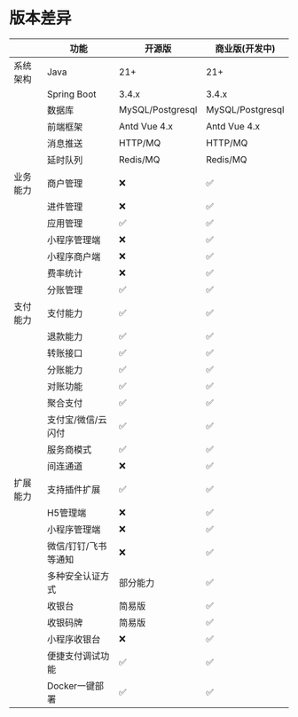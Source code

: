 # 版本差异

|      | 功能          | 开源版              | 商业版(开发中)         |
|------|-------------|------------------|------------------|
| 系统架构 | Java        | 21+              | 21+              |
|      | Spring Boot | 3.4.x            | 3.4.x            |
|      | 数据库         | MySQL/Postgresql | MySQL/Postgresql |
|      | 前端框架        | Antd Vue 4.x     | Antd Vue 4.x     |
|      | 消息推送        | HTTP/MQ          | HTTP/MQ          |
|      | 延时队列        | Redis/MQ         | Redis/MQ         |
| 业务能力 | 商户管理        | ❌                | ✅                |
|      | 进件管理        | ❌                | ✅                |
|      | 应用管理        | ✅                | ✅                |
|      | 小程序管理端      | ❌                | ✅                |
|      | 小程序商户端      | ❌                | ✅                |
|      | 费率统计        | ❌                | ✅                |
|      | 分账管理        | ✅                | ✅                |
| 支付能力 | 支付能力        | ✅                | ✅                |
|      | 退款能力        | ✅                | ✅                |
|      | 转账接口        | ✅                | ✅                |
|      | 分账能力        | ✅                | ✅                |
|      | 对账功能        | ✅                | ✅                |
|      | 聚合支付        | ✅                | ✅                |
|      | 支付宝/微信/云闪付  | ✅                | ✅                |
|      | 服务商模式       | ✅                | ✅                |
|      | 间连通道        | ❌                | ✅                |
| 扩展能力 | 支持插件扩展      | ✅                | ✅                |
|      | H5管理端       | ❌                | ✅                |
|      | 小程序管理端      | ❌                | ✅                |
|      | 微信/钉钉/飞书等通知 | ❌                | ✅                |
|      | 多种安全认证方式    | 部分能力             | ✅                |
|      | 收银台         | 简易版              | ✅                |
|      | 收银码牌        | 简易版              | ✅                |
|      | 小程序收银台      | ❌                | ✅                |
|      | 便捷支付调试功能    | ✅                | ✅                |
|      | Docker一键部署  | ✅                | ✅                |
